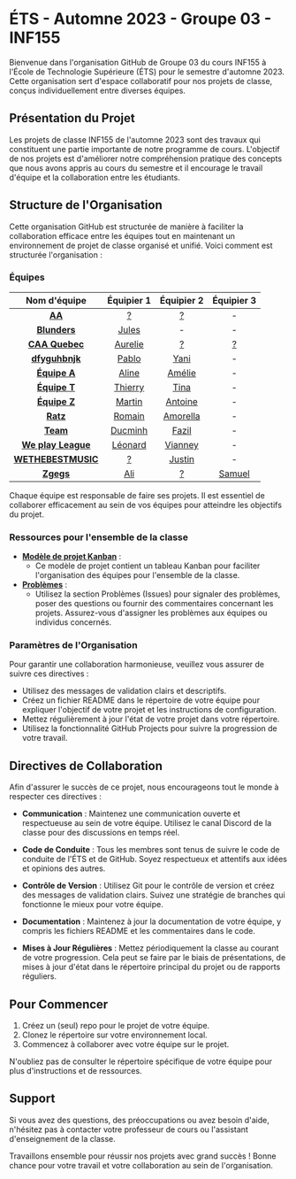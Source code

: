 # ÉTS - Automne 2023 - Groupe 03 - INF155

Bienvenue dans l'organisation GitHub de Groupe 03 du cours INF155 à l'École de Technologie Supérieure (ÉTS) pour le semestre d'automne 2023. Cette organisation sert d'espace collaboratif pour nos projets de classe, conçus individuellement entre diverses équipes.

## Présentation du Projet

Les projets de classe INF155 de l'automne 2023 sont des travaux qui constituent une partie importante de notre programme de cours. L'objectif de nos projets est d'améliorer notre compréhension pratique des concepts que nous avons appris au cours du semestre et il encourage le travail d'équipe et la collaboration entre les étudiants.

## Structure de l'Organisation

Cette organisation GitHub est structurée de manière à faciliter la collaboration efficace entre les équipes tout en maintenant un environnement de projet de classe organisé et unifié. Voici comment est structurée l'organisation :

### Équipes

| Nom d'équipe | Équipier 1 | Équipier 2 | Équipier 3 |
|:--------:|:--------:|:--------:|:--------:|
| **[AA](https://github.com/orgs/ETS-Fall-2023-GR03-INF155/teams/aa)**| [?](https://github.com/Rappazax4) | [?](https://github.com/ArunSingam9) | - |
| **[Blunders](https://github.com/orgs/ETS-Fall-2023-GR03-INF155/teams/blunders)**| [Jules](https://github.com/julesgaudet) | - | - |
| **[CAA Quebec](https://github.com/orgs/ETS-Fall-2023-GR03-INF155/teams/caa-quebec)**| [Aurelie](https://github.com/Aurelie202) | [?](https://github.com/Azetryx) | [?](https://github.com/ashwiniaxo) |
| **[dfyguhbnjk](https://github.com/orgs/ETS-Fall-2023-GR03-INF155/teams/dfyguhbnjk)**| [Pablo](https://github.com/Hesus47) | [Yani](https://github.com/Amelo32) | - |
| **[Équipe A](https://github.com/orgs/ETS-Fall-2023-GR03-INF155/teams/equipe-a)**| [Aline](https://github.com/alinesec) | [Amélie](https://github.com/amelie-lemay) | - |
| **[Équipe T](https://github.com/orgs/ETS-Fall-2023-GR03-INF155/teams/equipe-t)**| [Thierry](https://github.com/ThierryNicolasPouliot) | [Tina](https://github.com/Tinzer9) | - |
| **[Équipe Z](https://github.com/orgs/ETS-Fall-2023-GR03-INF155/teams/equipe-z)**| [Martin](https://github.com/Martinrolo) | [Antoine](https://github.com/AntoineSt-Amour) | - |
| **[Ratz](https://github.com/orgs/ETS-Fall-2023-GR03-INF155/teams/ratz)**| [Romain](https://github.com/RomainBoiret) | [Amorella](https://github.com/amorella) | - |
| **[Team](https://github.com/orgs/ETS-Fall-2023-GR03-INF155/teams/team)**| [Ducminh](https://github.com/reverse-smartass) | [Fazil](https://github.com/Pokefaz) | - |
| **[We play League](https://github.com/orgs/ETS-Fall-2023-GR03-INF155/teams/we-play-league)**| [Léonard](https://github.com/AdelnorAcmorux) | [Vianney](https://github.com/Vianpyro) | - |
| **[WETHEBESTMUSIC](https://github.com/orgs/ETS-Fall-2023-GR03-INF155/teams/wethebestmusic)**| [?](https://github.com/Mik3Hawk) | [Justin](https://github.com/Justin17-hub) | - |
| **[Zgegs](https://github.com/orgs/ETS-Fall-2023-GR03-INF155/teams/zgegs)**| [Ali](https://github.com/Ali200303) | [?](https://github.com/Delta-ReFz) | [Samuel](https://github.com/Samuel2001511) | - |

Chaque équipe est responsable de faire ses projets. Il est essentiel de collaborer efficacement au sein de vos équipes pour atteindre les objectifs du projet.

### Ressources pour l'ensemble de la classe

- **[Modèle de projet Kanban](https://github.com/orgs/ETS-Fall-2023-GR03-INF155/projects/7)** :
  - Ce modèle de projet contient un tableau Kanban pour faciliter l'organisation des équipes pour l'ensemble de la classe.
- **[Problèmes](https://github.com/ETS-Fall-2023-GR03-INF155/.github/issues)** :
  - Utilisez la section Problèmes (Issues) pour signaler des problèmes, poser des questions ou fournir des commentaires concernant les projets. Assurez-vous d'assigner les problèmes aux équipes ou individus concernés.

### Paramètres de l'Organisation

Pour garantir une collaboration harmonieuse, veuillez vous assurer de suivre ces directives :

- Utilisez des messages de validation clairs et descriptifs.
- Créez un fichier README dans le répertoire de votre équipe pour expliquer l'objectif de votre projet et les instructions de configuration.
- Mettez régulièrement à jour l'état de votre projet dans votre répertoire.
- Utilisez la fonctionnalité GitHub Projects pour suivre la progression de votre travail.

## Directives de Collaboration

Afin d'assurer le succès de ce projet, nous encourageons tout le monde à respecter ces directives :

- **Communication** : Maintenez une communication ouverte et respectueuse au sein de votre équipe. Utilisez le canal Discord de la classe pour des discussions en temps réel.

- **Code de Conduite** : Tous les membres sont tenus de suivre le code de conduite de l'ÉTS et de GitHub. Soyez respectueux et attentifs aux idées et opinions des autres.

- **Contrôle de Version** : Utilisez Git pour le contrôle de version et créez des messages de validation clairs. Suivez une stratégie de branches qui fonctionne le mieux pour votre équipe.

- **Documentation** : Maintenez à jour la documentation de votre équipe, y compris les fichiers README et les commentaires dans le code.

- **Mises à Jour Régulières** : Mettez périodiquement la classe au courant de votre progression. Cela peut se faire par le biais de présentations, de mises à jour d'état dans le répertoire principal du projet ou de rapports réguliers.

## Pour Commencer

1. Créez un (seul) repo pour le projet de votre équipe.
1. Clonez le répertoire sur votre environnement local.
1. Commencez à collaborer avec votre équipe sur le projet.

N'oubliez pas de consulter le répertoire spécifique de votre équipe pour plus d'instructions et de ressources.

## Support

Si vous avez des questions, des préoccupations ou avez besoin d'aide, n'hésitez pas à contacter votre professeur de cours ou l'assistant d'enseignement de la classe.

Travaillons ensemble pour réussir nos projets avec grand succès ! Bonne chance pour votre travail et votre collaboration au sein de l'organisation.
